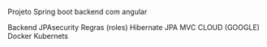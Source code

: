 Projeto Spring boot backend  com angular

Backend
JPAsecurity
Regras (roles)
Hibernate 
JPA
MVC
CLOUD (GOOGLE)
Docker
Kubernets 
